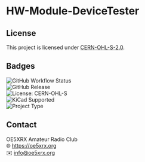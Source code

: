 # HW-Module-DeviceTester

## License

This project is licensed under [CERN-OHL-S-2.0](https://choosealicense.com/licenses/cern-ohl-s-2.0/).

## Badges

![GitHub Workflow Status](https://img.shields.io/github/actions/workflow/status/OE5XRX/HW-Module-DeviceTester/kicad-ci.yml?branch=main)<br>
![GitHub Release](https://img.shields.io/github/v/release/OE5XRX/HW-Module-DeviceTester)<br>
![License: CERN-OHL-S](https://img.shields.io/badge/license-CERN--OHL--S--2.0-blue)<br>
![KiCad Supported](https://img.shields.io/badge/KiCad-supported-blue)<br>
![Project Type](https://img.shields.io/badge/type-hardware-red)<br>

## Contact

OE5XRX Amateur Radio Club<br>
🌐 https://oe5xrx.org<br>
✉️ info@oe5xrx.org<br>
